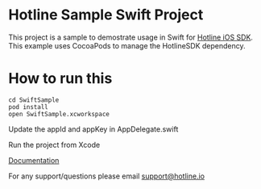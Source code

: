 # Hotline Sample Swift Project
This project is a sample to demostrate usage in Swift for [Hotline iOS SDK](http://hotline.io). This example uses CocoaPods to manage the HotlineSDK dependency.

# How to run this

```
cd SwiftSample 
pod install 
open SwiftSample.xcworkspace
```
Update the appId and appKey in AppDelegate.swift 

Run the project from Xcode 

[Documentation](http://support.hotline.io/support/solutions)

For any support/questions please email [support@hotline.io](mailto:support@hotline.io)

